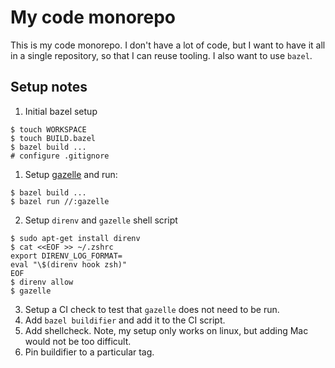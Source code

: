 # My code monorepo

This is my code monorepo.  I don't have a lot of code, but I want to have it
all in a single repository, so that I can reuse tooling.  I also want to use
`bazel`.

## Setup notes

1. Initial bazel setup
```
$ touch WORKSPACE
$ touch BUILD.bazel
$ bazel build ...
# configure .gitignore
```

1. Setup [gazelle](https://github.com/bazelbuild/bazel-gazelle) and run:
```
$ bazel build ...
$ bazel run //:gazelle
```
2. Setup `direnv` and `gazelle` shell script
```
$ sudo apt-get install direnv
$ cat <<EOF >> ~/.zshrc
export DIRENV_LOG_FORMAT=
eval "\$(direnv hook zsh)"
EOF
$ direnv allow
$ gazelle
```
3. Setup a CI check to test that `gazelle` does not need to be run.
4. Add `bazel buildifier` and add it to the CI script.
5. Add shellcheck. Note, my setup only works on linux, but adding Mac would not be too difficult.
6. Pin buildifier to a particular tag.
